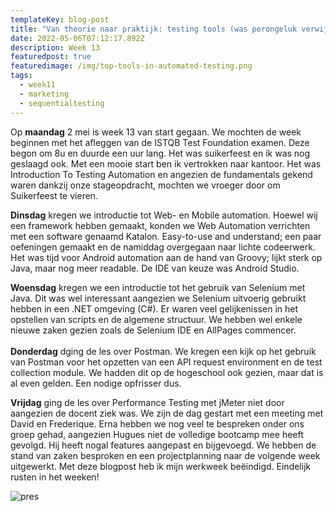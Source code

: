 ```yaml
---
templateKey: blog-post
title: "Van theorie naar praktijk: testing tools (was perongeluk verwijderd)"
date: 2022-05-06T07:12:17.892Z
description: Week 13
featuredpost: true
featuredimage: /img/top-tools-in-automated-testing.png
tags:
  - week11
  - marketing
  - sequentialtesting
---
```

Op **maandag** 2 mei is week 13 van start gegaan. We mochten de week beginnen met het afleggen van de ISTQB Test Foundation examen. Deze begon om 8u en duurde een uur lang. Het was suikerfeest en ik was nog geslaagd ook. Met een mooie start ben ik vertrokken naar kantoor. Het was Introduction To Testing Automation en angezien de fundamentals gekend waren dankzij onze stageopdracht, mochten we vroeger door om Suikerfeest te vieren.

**Dinsdag** kregen we introductie tot Web- en Mobile automation. Hoewel wij een framework hebben gemaakt, konden we Web Automation verrichten met een software genaamd Katalon. Easy-to-use and understand; een paar oefeningen gemaakt en de namiddag overgegaan naar lichte codeerwerk. Het was tijd voor Android automation aan de hand van Groovy; lijkt sterk op Java, maar nog meer readable. De IDE van keuze was Android Studio.  

**Woensdag** kregen we een introductie tot het gebruik van Selenium met Java. Dit was wel interessant aangezien we Selenium uitvoerig gebruikt hebben in een .NET omgeving (C#). Er waren veel gelijkenissen in het opstellen van scripts en de algemene structuur. We hebben wel enkele nieuwe zaken gezien zoals de Selenium IDE en AllPages commencer.  \
\
**Donderdag** dging de les over Postman. We kregen een kijk op het gebruik van Postman voor het opzetten van een API request environment en de test collection module. We hadden dit op de hogeschool ook gezien, maar dat is al even gelden. Een nodige opfrisser dus. 

**Vrijdag** ging de les over Performance Testing met jMeter niet door aangezien de docent ziek was. We zijn de dag gestart met een meeting met David en Frederique. Erna hebben we nog veel te bespreken onder ons groep gehad, aangezien Hugues niet de volledige bootcamp mee heeft gevolgd. Hij heeft nogal features aangepast en bijgevoegd. We hebben de stand van zaken besproken en een projectplanning naar de volgende week uitgewerkt. Met deze blogpost heb ik mijn werkweek beëindigd. Eindelijk rusten in het weeken! 

![pres](/img/schedule-bootcamp.jpg "pres")

![]()